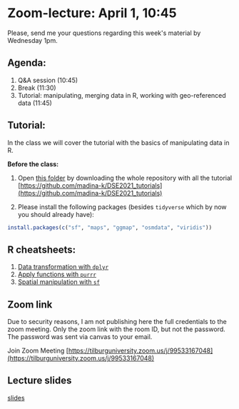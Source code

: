 # Zoom-lecture: April 1, 10:45

Please, send me your questions regarding this week's material by Wednesday 1pm.

## Agenda:

1. Q&A session (10:45)
3. Break (11:30)
4. Tutorial: manipulating, merging data in R, working with geo-referenced data (11:45)

## Tutorial: 

In the class we will cover the tutorial with the basics of manipulating data in R.

**Before the class:**

1. Open [this folder](https://github.com/madina-k/DSE2021_tutorials/tree/main/tutorial_zoom) by  downloading the whole repository with all the tutorial [https://github.com/madina-k/DSE2021_tutorials](https://github.com/madina-k/DSE2021_tutorials)

2. Please install the following packages (besides `tidyverse` which by now you should already have):

```r
install.packages(c("sf", "maps", "ggmap", "osmdata", "viridis"))
```

## R cheatsheets:

1. [Data transformation with `dplyr`](https://github.com/rstudio/cheatsheets/blob/master/data-transformation.pdf)
2. [Apply functions with `purrr`](https://github.com/rstudio/cheatsheets/blob/master/purrr.pdf)
2. [Spatial manipulation with `sf`](https://github.com/rstudio/cheatsheets/blob/master/sf.pdf)


## Zoom link

Due to security reasons, I am not publishing here the full credentials to the zoom meeting. Only the zoom link with the room ID, but not the password. The password was sent via canvas to your email.

Join Zoom Meeting
[https://tilburguniversity.zoom.us/j/99533167048](https://tilburguniversity.zoom.us/j/99533167048)

## Lecture slides

[slides](https://www.dropbox.com/s/r2j7nkw29p4esnc/DSE_p2_zoom_week4.pdf?dl=0)

